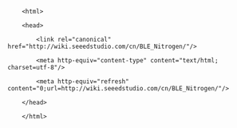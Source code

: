 <!DOCTYPE html>
        <html>
        <head>
            <link rel="canonical" href="http://wiki.seeedstudio.com/cn/BLE_Nitrogen/"/>
            <meta http-equiv="content-type" content="text/html; charset=utf-8"/>
            <meta http-equiv="refresh" content="0;url=http://wiki.seeedstudio.com/cn/BLE_Nitrogen/"/>
        </head>
        </html>